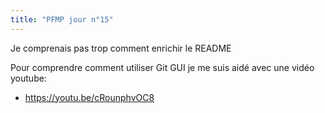 ```yaml
---
title: "PFMP jour n°15"
---
```


Je comprenais pas trop comment enrichir le README

Pour comprendre comment utiliser Git GUI je me suis aidé avec une vidéo youtube:
 - https://youtu.be/cRounphvOC8